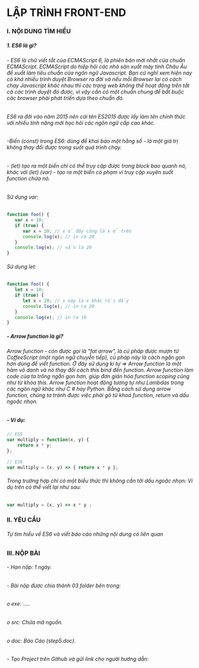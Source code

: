 
# LẬP TRÌNH  FRONT-END

### I. NỘI DUNG TÌM HIỂU

##### 1. ES6 là gì?

###### - ES6 là chữ viết tắt của ECMAScript 6, là phiên bản mới nhất của chuẩn ECMAScript. ECMAScript do hiệp hội các nhà sản xuất máy tính Châu Âu đề xuất làm tiêu chuẩn của ngôn ngữ Javascript. Bạn cứ nghĩ xem hiện nay có khá nhiều trình duyệt Browser ra đời và nếu mỗi Browser lại có cách chạy Javascript khác nhau thì các trang web không thể hoạt động trên tất cả các trình duyệt đó được, vì vậy cần có một chuẩn chung để bắt buộc các browser phải phát triển dựa theo chuẩn đó.
######  ES6 ra đời vào năm 2015 nên cái tên ES2015 được lấy làm tên chính thức với nhiều tính năng mới học hỏi các ngôn ngữ cấp cao khác.

######  -Biến (const) trong ES6: dùng để khai báo một hằng số - là một giá trị không thay đổi được trong suốt quá trình chạy.
######  - (let) tạo ra một biến chỉ có thể truy cập được trong block bao quanh nó, khác với (let) (var) - tạo ra một biến có phạm vi truy cập xuyên suốt function chứa nó.

######  Sử dụng var:

```javascript
function foo() {
   var x = 10;
   if (true) {
      var x = 20; // x ở đây cũng là x ở trên
      console.log(x); // in ra 20
   }
   console.log(x); // vẫn là 20
}
```
######  Sử dụng let:

```javascript
function foo() {
   let x = 10;
   if (true) {
      let x = 20; // x này là x khác rồi đấy
      console.log(x); // in ra 20
   }
   console.log(x); // in ra 10
}
```

##### - Arrow function là gì?
###### Arrow function - còn được gọi là "fat arrow", là cú pháp được mượn từ CoffeeScript (một ngôn ngữ chuyển tiếp), cú pháp này là cách ngắn gọn hơn dùng để viết function. Ở đây sử dụng kí tự => Arrow function là một hàm vô danh và nó thay đổi cách this bind đến function. Arrow function làm code của ta trông ngắn gọn hơn, giúp đơn giản hóa function scoping cũng như từ khóa this. Arrow function hoạt động tương tự như Lambdas trong các ngôn ngữ khác như C # hay Python. Bằng cách sử dụng arrow function, chúng ta tránh được việc phải gõ từ khoá function, return và dấu ngoặc nhọn.

##### -	Ví dụ:

```javascript
// ES5 
var multiply = function(x, y) {
    return x * y;
}; 
 
// ES6 
var multiply = (x, y) => { return x * y };
```

###### Trong trường hợp chỉ có một biểu thức thì không cần tới dấu ngoặc nhọn: Ví dụ trên có thể viết lại như sau:
```javascript
var multiply = (x, y) => x * y ;
```

### II.	YÊU CẦU
###### Tự tìm hiểu về ES6 và viết báo cáo những nội dung có liên quan

### III.	NỘP BÀI

###### -	Hạn nộp:  1 ngày.
###### -	Bài nộp được chia thành 03 folder bên trong: 
###### o	exe: …..
###### o	src: Chứa mã nguồn. 
###### o	doc: Báo Cáo (step5.doc).
###### -	Tạo Project trên Github và gửi link cho người hướng dẫn:

